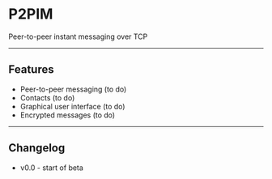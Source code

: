 # P2PIM
Peer-to-peer instant messaging over TCP

***

## Features
* Peer-to-peer messaging (to do)
* Contacts (to do)
* Graphical user interface (to do)
* Encrypted messages (to do)

***

## Changelog
* v0.0 - start of beta
